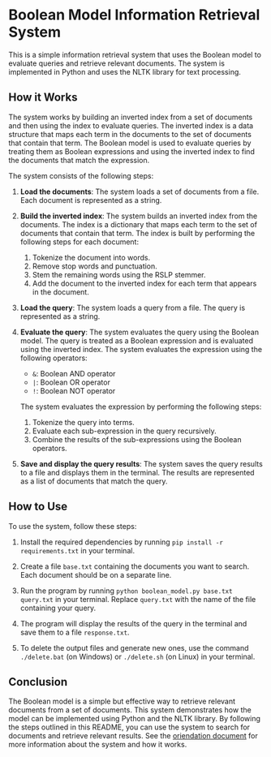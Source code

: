# Boolean Model Information Retrieval System

This is a simple information retrieval system that uses the Boolean model to evaluate queries and retrieve relevant documents. The system is implemented in Python and uses the NLTK library for text processing.

## How it Works

The system works by building an inverted index from a set of documents and then using the index to evaluate queries. The inverted index is a data structure that maps each term in the documents to the set of documents that contain that term. The Boolean model is used to evaluate queries by treating them as Boolean expressions and using the inverted index to find the documents that match the expression.

The system consists of the following steps:

1. **Load the documents**: The system loads a set of documents from a file. Each document is represented as a string.

2. **Build the inverted index**: The system builds an inverted index from the documents. The index is a dictionary that maps each term to the set of documents that contain that term. The index is built by performing the following steps for each document:

   1. Tokenize the document into words.
   2. Remove stop words and punctuation.
   3. Stem the remaining words using the RSLP stemmer.
   4. Add the document to the inverted index for each term that appears in the document.

3. **Load the query**: The system loads a query from a file. The query is represented as a string.

4. **Evaluate the query**: The system evaluates the query using the Boolean model. The query is treated as a Boolean expression and is evaluated using the inverted index. The system evaluates the expression using the following operators:

   - `&`: Boolean AND operator
   - `|`: Boolean OR operator
   - `!`: Boolean NOT operator

   The system evaluates the expression by performing the following steps:

   1. Tokenize the query into terms.
   2. Evaluate each sub-expression in the query recursively.
   3. Combine the results of the sub-expressions using the Boolean operators.

5. **Save and display the query results**: The system saves the query results to a file and displays them in the terminal. The results are represented as a list of documents that match the query.

## How to Use

To use the system, follow these steps:

1. Install the required dependencies by running `pip install -r requirements.txt` in your terminal.

2. Create a file `base.txt` containing the documents you want to search. Each document should be on a separate line.

3. Run the program by running `python boolean_model.py base.txt query.txt` in your terminal. Replace `query.txt` with the name of the file containing your query.

4. The program will display the results of the query in the terminal and save them to a file `response.txt`.

5. To delete the output files and generate new ones, use the command `./delete.bat` (on Windows) or `./delete.sh` (on Linux) in your terminal.

## Conclusion

The Boolean model is a simple but effective way to retrieve relevant documents from a set of documents. This system demonstrates how the model can be implemented using Python and the NLTK library. By following the steps outlined in this README, you can use the system to search for documents and retrieve relevant results. See the [oriendation document](trab1_ori_2023-1-en.pdf) for more information about the system and how it works.
